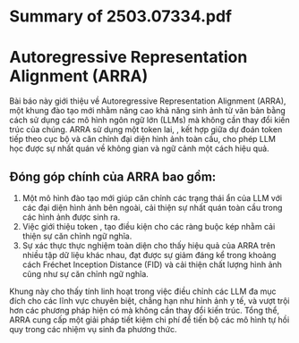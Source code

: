 # Summary of 2503.07334.pdf

# Autoregressive Representation Alignment (ARRA)

Bài báo này giới thiệu về Autoregressive Representation Alignment (ARRA), một khung đào tạo mới nhằm nâng cao khả năng sinh ảnh từ văn bản bằng cách sử dụng các mô hình ngôn ngữ lớn (LLMs) mà không cần thay đổi kiến trúc của chúng. ARRA sử dụng một token lai, <HYBNEXT>, kết hợp giữa dự đoán token tiếp theo cục bộ và căn chỉnh đại diện hình ảnh toàn cầu, cho phép LLM học được sự nhất quán về không gian và ngữ cảnh một cách hiệu quả.

## Đóng góp chính của ARRA bao gồm:
1. Một mô hình đào tạo mới giúp căn chỉnh các trạng thái ẩn của LLM với các đại diện hình ảnh bên ngoài, cải thiện sự nhất quán toàn cầu trong các hình ảnh được sinh ra.
2. Việc giới thiệu token <HYBNEXT>, tạo điều kiện cho các ràng buộc kép nhằm cải thiện sự căn chỉnh ngữ nghĩa.
3. Sự xác thực thực nghiệm toàn diện cho thấy hiệu quả của ARRA trên nhiều tập dữ liệu khác nhau, đạt được sự giảm đáng kể trong khoảng cách Fréchet Inception Distance (FID) và cải thiện chất lượng hình ảnh cũng như sự căn chỉnh ngữ nghĩa.

Khung này cho thấy tính linh hoạt trong việc điều chỉnh các LLM đa mục đích cho các lĩnh vực chuyên biệt, chẳng hạn như hình ảnh y tế, và vượt trội hơn các phương pháp hiện có mà không cần thay đổi kiến trúc. Tổng thể, ARRA cung cấp một giải pháp tiết kiệm chi phí để tiến bộ các mô hình tự hồi quy trong các nhiệm vụ sinh đa phương thức.
